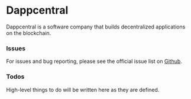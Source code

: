 # Dappcentral

Dappcentral is a software company that builds decentralized applications on the blockchain.

### Issues

For issues and bug reporting, please see the official issue list on [Github](https://github.com/Dappcentral/dappcentral/issues).

### Todos

High-level things to do will be written here as they are defined.
